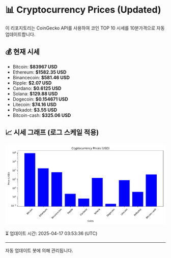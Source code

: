 
# 📊 Cryptocurrency Prices (Updated)

이 리포지토리는 CoinGecko API를 사용하여 코인 TOP 10 시세를 10분가격으로 자동 업데이트합니다.

## 💰 현재 시세
- Bitcoin: **$83967 USD**
- Ethereum: **$1582.35 USD**
- Binancecoin: **$581.46 USD**
- Ripple: **$2.07 USD**
- Cardano: **$0.6125 USD**
- Solana: **$129.88 USD**
- Dogecoin: **$0.154671 USD**
- Litecoin: **$74.16 USD**
- Polkadot: **$3.55 USD**
- Bitcoin-cash: **$325.06 USD**

## 📈 시세 그래프 (로그 스케일 적용)
![Crypto Prices](crypto_prices.png)

⏳ 업데이트 시간: 2025-04-17 03:53:36 (UTC)

---
자동 업데이트 봇에 의해 관리됩니다.
